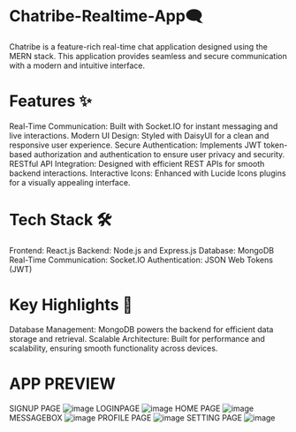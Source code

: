 ﻿# Chatribe-Realtime-App🗨️

Chatribe is a feature-rich real-time chat application designed using the MERN stack. This application provides seamless and secure communication with a modern and intuitive interface.

# Features ✨
Real-Time Communication: Built with Socket.IO for instant messaging and live interactions.
Modern UI Design: Styled with DaisyUI for a clean and responsive user experience.
Secure Authentication: Implements JWT token-based authorization and authentication to ensure user privacy and security.
RESTful API Integration: Designed with efficient REST APIs for smooth backend interactions.
Interactive Icons: Enhanced with Lucide Icons plugins for a visually appealing interface.

# Tech Stack 🛠️
Frontend: React.js
Backend: Node.js and Express.js
Database: MongoDB
Real-Time Communication: Socket.IO
Authentication: JSON Web Tokens (JWT)

# Key Highlights 🌟
Database Management: MongoDB powers the backend for efficient data storage and retrieval.
Scalable Architecture: Built for performance and scalability, ensuring smooth functionality across devices.


# APP PREVIEW


SIGNUP PAGE
![image](https://github.com/user-attachments/assets/e02a27ab-51a0-4915-bf9d-196763e87040)
LOGINPAGE
![image](https://github.com/user-attachments/assets/927090e3-ff38-47e5-b0f2-baf0783c7124)
HOME PAGE
![image](https://github.com/user-attachments/assets/7741a6e4-a037-4b5a-9876-46d79c4797f3)
 MESSAGEBOX
 ![image](https://github.com/user-attachments/assets/a5f7baeb-d716-4389-9f51-75be4486e147)
PROFILE PAGE
![image](https://github.com/user-attachments/assets/883406bc-2324-47ab-b2bb-4fb1b450c61d)
SETTING PAGE
![image](https://github.com/user-attachments/assets/0317f228-739b-476b-a917-e352d422e776)

